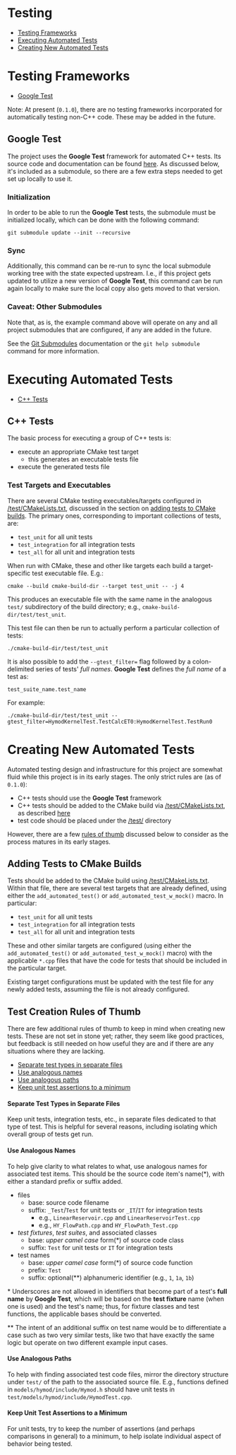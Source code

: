 # Testing

- [Testing Frameworks](#testing-frameworks)
- [Executing Automated Tests](#executing-automated-tests)
- [Creating New Automated Tests](#creating-new-automated-tests)

# Testing Frameworks

- [Google Test](#google-test)

Note: At present (`0.1.0`), there are no testing frameworks incorporated for automatically testing non-C++ code.  These may be added in the future.

## **Google Test** 

The project uses the **Google Test** framework for automated C++ tests.  Its source code and documentation can be found [here](https://github.com/google/googletest).  As discussed below, it's included as a submodule, so there are a few extra steps needed to get set up locally to use it.

### Initialization

In order to be able to run the **Google Test** tests, the submodule must be initialized locally, which can be done with the following command:

    git submodule update --init --recursive

### Sync

Additionally, this command can be re-run to sync the local submodule working tree with the state expected upstream.  I.e., if this project gets updated to utilize a new version of **Google Test**, this command can be run again locally to make sure the local copy also gets moved to that version.

### Caveat: Other Submodules

Note that, as is, the example command above will operate on any and all project submodules that are configured, if any are added in the future.  

See the [Git Submodules](https://git-scm.com/book/en/v2/Git-Tools-Submodules) documentation or the `git help submodule` command for more information.

# Executing Automated Tests

- [C++ Tests](#c-tests)

## C++ Tests

The basic process for executing a group of C++ tests is:

- execute an appropriate CMake test target 
    - this generates an executable tests file
- execute the generated tests file

### Test Targets and Executables

There are several CMake testing executables/targets configured in [/test/CMakeLists.txt](./CMakeLists.txt), discussed in the section on [adding tests to CMake builds](#adding-tests-to-cmake-builds).  The primary ones, corresponding to important collections of tests, are:

* `test_unit` for all unit tests
* `test_integration` for all integration tests
* `test_all` for all unit and integration tests

When run with CMake, these and other like targets each build a target-specific test executable file.  E.g.:

    cmake --build cmake-build-dir --target test_unit -- -j 4
    
This produces an executable file with the same name in the analogous `test/` subdirectory of the build directory; e.g., `cmake-build-dir/test/test_unit`.

This test file can then be run to actually perform a particular collection of tests:

    ./cmake-build-dir/test/test_unit
    
It is also possible to add the `--gtest_filter=` flag followed by a colon-delimited series of tests' *full names*.  **Google Test** defines the *full name* of a test as:

    test_suite_name.test_name
    
For example:

    ./cmake-build-dir/test/test_unit --gtest_filter=HymodKernelTest.TestCalcET0:HymodKernelTest.TestRun0
        
# Creating New Automated Tests

Automated testing design and infrastructure for this project are somewhat fluid while this project is in its early stages.  The only strict rules are (as of  `0.1.0`):

- C++ tests should use the **Google Test** framework
- C++ tests should be added to the CMake build via [/test/CMakeLists.txt](./CMakeLists.txt), as described [here](#adding-tests-to-cmake-builds)
- test code should be placed under the [/test/](../test) directory

However, there are a few [rules of thumb](#test-creation-rules-of-thumb) discussed below to consider as the process matures in its early stages.

## Adding Tests to CMake Builds

Tests should be added to the CMake build using [/test/CMakeLists.txt](./CMakeLists.txt).  Within that file, there are several test targets that are already defined, using either the `add_automated_test()` or `add_automated_test_w_mock()` macro.  In particular:

* `test_unit` for all unit tests
* `test_integration` for all integration tests
* `test_all` for all unit and integration tests

These and other similar targets are configured (using either the `add_automated_test()` or `add_automated_test_w_mock()` macro) with the applicable `*.cpp` files that have the code for tests that should be included in the particular target.  

Existing target configurations must be updated with the test file for any newly added tests, assuming the file is not already configured.  

## Test Creation Rules of Thumb

There are few additional rules of thumb to keep in mind when creating new tests.  These are not set in stone yet; rather, they seem like good practices, but feedback is still needed on how useful they are and if there are any situations where they are lacking.

* [Separate test types in separate files](#separate-test-types-in-separate-files)
* [Use analogous names](#use-analogous-names)
* [Use analogous paths](#use-analogous-paths)
* [Keep unit test assertions to a minimum](#keep-unit-test-assertions-to-a-minimum)

#### Separate Test Types in Separate Files

Keep unit tests, integration tests, etc., in separate files dedicated to that type of test.  This is helpful for several reasons, including isolating which overall group of tests get run.

#### Use Analogous Names

To help give clarity to what relates to what, use analogous names for associated test items.  This should be the source code item's name(\*), with either a standard prefix or suffix added.

- files
    - base: source code filename
    - suffix: `_Test`/`Test` for unit tests or `_IT`/`IT` for integration tests
        - e.g., `LinearReservoir.cpp` and `LinearReservoirTest.cpp`
        - e.g., `HY_FlowPath.cpp` and `HY_FlowPath_Test.cpp`
- *test fixtures*, *test suites*, and associated classes
    - base: *upper camel case* form(\*) of source code class
    - suffix: `Test` for unit tests or `IT` for integration tests
- test names
    - base: *upper camel case* form(\*) of source code function
    - prefix: `Test`
    - suffix: optional(\*\*) alphanumeric identifier (e.g., `1`, `1a`, `1b`)

\* Underscores are not allowed in identifiers that become part of a test's **full name** by **Google Test**, which will be based on the **test fixture** name (when one is used) and the test's name; thus, for fixture classes and test functions, the applicable bases should be converted.

\*\* The intent of an additional suffix on test name would be to differentiate a case such as two very similar tests, like two that have exactly the same logic but operate on two different example input cases.

#### Use Analogous Paths

To help with finding associated test code files, mirror the directory structure under `test/` of the path to the associated source file.  E.g., functions defined in `models/hymod/include/Hymod.h` should have unit tests in `test/models/hymod/include/HymodTest.cpp`.

#### Keep Unit Test Assertions to a Minimum

For unit tests, try to keep the number of assertions (and perhaps comparisons in general) to a minimum, to help isolate individual aspect of behavior being tested. 
